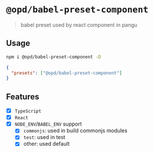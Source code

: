 # `@opd/babel-preset-component`

> babel preset used by react component in pangu

## Usage

```bash
npm i @opd/babel-preset-component -D
```

```json
{
  "presets": ["@opd/babel-preset-component"]
}
```

## Features

- [x] `TypeScript`
- [x] `React`
- [x] `NODE_ENV`/`BABEL_ENV` support
  - [x] `commonjs`: used in build commonjs modules
  - [x] `test`: used in test
  - [x] other: used default
